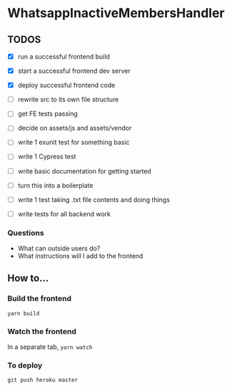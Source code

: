 # WhatsappInactiveMembersHandler

## TODOS

* [x] run a successful frontend build
* [x] start a successful frontend dev server
* [x] deploy successful frontend code
* [ ] rewrite src to its own file structure
* [ ] get FE tests passing
* [ ] decide on assets/js and assets/vendor
* [ ] write 1 exunit test for something basic
* [ ] write 1 Cypress test

* [ ] write basic documentation for getting started
* [ ] turn this into a boilerplate

* [ ] write 1 test taking .txt file contents and doing things
* [ ] write tests for all backend work

### Questions

* What can outside users do?
* What instructions will I add to the frontend

## How to...

### Build the frontend

`yarn build`

### Watch the frontend

In a separate tab, `yarn watch`

### To deploy

`git push heroku master`
